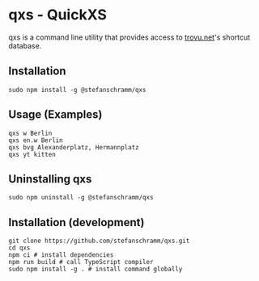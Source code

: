 # qxs - QuickXS

qxs is a command line utility that provides access to [trovu.net](https://trovu.net/)'s shortcut database.

## Installation

```
sudo npm install -g @stefanschramm/qxs
```

## Usage (Examples)

```
qxs w Berlin
qxs en.w Berlin
qxs bvg Alexanderplatz, Hermannplatz
qxs yt kitten
```

## Uninstalling qxs

```
sudo npm uninstall -g @stefanschramm/qxs
```

## Installation (development)

```
git clone https://github.com/stefanschramm/qxs.git
cd qxs
npm ci # install dependencies
npm run build # call TypeScript compiler
sudo npm install -g . # install command globally
```
